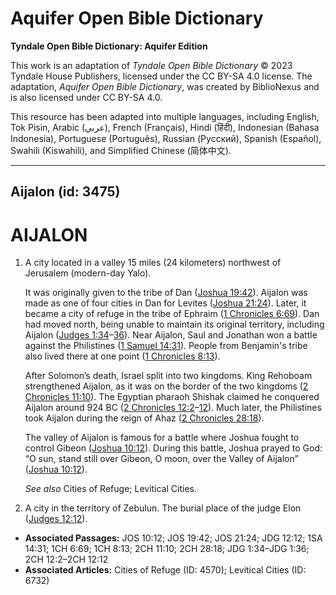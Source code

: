# Aquifer Open Bible Dictionary

**Tyndale Open Bible Dictionary: Aquifer Edition**

This work is an adaptation of *Tyndale Open Bible Dictionary* © 2023 Tyndale House Publishers, licensed under the CC BY\-SA 4\.0 license. The adaptation, *Aquifer Open Bible Dictionary*, was created by BiblioNexus and is also licensed under CC BY\-SA 4\.0\.

This resource has been adapted into multiple languages, including English, Tok Pisin, Arabic (عربي), French (Français), Hindi (हिंदी), Indonesian (Bahasa Indonesia), Portuguese (Português), Russian (Русский), Spanish (Español), Swahili (Kiswahili), and Simplified Chinese (简体中文).



--------------------------------

## Aijalon (id: 3475)

AIJALON
=======

1. A city located in a valley 15 miles (24 kilometers) northwest of Jerusalem (modern\-day Yalo).

    It was originally given to the tribe of Dan ([Joshua 19:42](https://ref.ly/Josh19:42)). Aijalon was made as one of four cities in Dan for Levites ([Joshua 21:24](https://ref.ly/Josh21:24)). Later, it became a city of refuge in the tribe of Ephraim ([1 Chronicles 6:69](https://ref.ly/1Chr6:69)). Dan had moved north, being unable to maintain its original territory, including Aijalon ([Judges 1:34](https://ref.ly/Judg1:34-Judg1:36)–[36](https://ref.ly/Judg1:34-Judg1:36)). Near Aijalon, Saul and Jonathan won a battle against the Philistines ([1 Samuel 14:31](https://ref.ly/1Sam14:31)). People from Benjamin's tribe also lived there at one point ([1 Chronicles 8:13](https://ref.ly/1Chr8:13)).

    After Solomon’s death, Israel split into two kingdoms. King Rehoboam strengthened Aijalon, as it was on the border of the two kingdoms ([2 Chronicles 11:10](https://ref.ly/2Chr11:10)). The Egyptian pharaoh Shishak claimed he conquered Aijalon around 924 BC ([2 Chronicles 12:2](https://ref.ly/2Chr12:2-2Chr12:12)–[12](https://ref.ly/2Chr12:2-2Chr12:12)). Much later, the Philistines took Aijalon during the reign of Ahaz ([2 Chronicles 28:18](https://ref.ly/2Chr28:18)).

    The valley of Aijalon is famous for a battle where Joshua fought to control Gibeon ([Joshua 10:12](https://ref.ly/Josh10:12)). During this battle, Joshua prayed to God: “O sun, stand still over Gibeon, O moon, over the Valley of Aijalon” ([Joshua 10:12](https://ref.ly/Josh10:12)).

    *See also* Cities of Refuge; Levitical Cities.

2. A city in the territory of Zebulun. The burial place of the judge Elon ([Judges 12:12](https://ref.ly/Judg12:12)).

* **Associated Passages:** JOS 10:12; JOS 19:42; JOS 21:24; JDG 12:12; 1SA 14:31; 1CH 6:69; 1CH 8:13; 2CH 11:10; 2CH 28:18; JDG 1:34–JDG 1:36; 2CH 12:2–2CH 12:12
* **Associated Articles:** Cities of Refuge (ID: 4570); Levitical Cities (ID: 6732)

